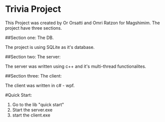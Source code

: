 # Trivia Project

This Project was created by Or Orsatti and Omri Ratzon for Magshimim.
The project have three sections.

##Section one: The DB.

The project is using SQLite as it's database.

##Section two: The server:

The server was written using c++ and it's multi-thread functionalites.

##Section three: The client:

The client was written in c# - wpf.

#Quick Start:

1. Go to the lib "quick start"
2. Start the server.exe
3. start the client.exe
